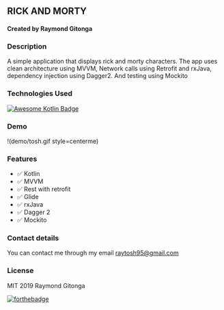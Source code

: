 ## RICK AND MORTY
#### Created by Raymond Gitonga

### Description
A simple application that displays rick and morty characters. The app uses clean architecture
using MVVM, Network calls using Retrofit and rxJava, dependency injection using Dagger2. And testing using 
Mockito

### Technologies Used
[![Awesome Kotlin Badge](https://kotlin.link/awesome-kotlin.svg)](https://github.com/KotlinBy/awesome-kotlin)

### Demo


!(demo/tosh.gif style=centerme)       


### Features
- :white_check_mark: Kotlin
- :white_check_mark: MVVM
- :white_check_mark: Rest with retrofit
- :white_check_mark: Glide
- :white_check_mark: rxJava
- :white_check_mark: Dagger 2 
- :white_check_mark: Mockito

### Contact details
You can contact me through my email raytosh95@gmail.com

### License
MIT 2019 Raymond Gitonga

[![forthebadge](https://forthebadge.com/images/badges/powered-by-water.svg)](https://forthebadge.com)